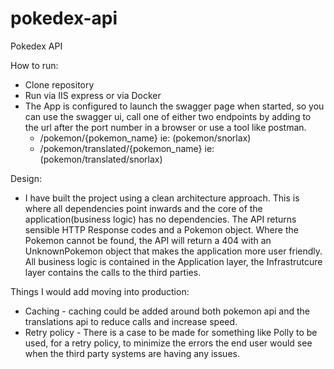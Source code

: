# pokedex-api

Pokedex API

How to run:

* Clone repository
* Run via IIS express or via Docker
* The App is configured to launch the swagger page when started, so you can use the swagger ui, call one of either two endpoints by adding to the url after the port number in a browser or use a tool like postman.
	*  /pokemon/{pokemon_name} ie: (pokemon/snorlax)
	*  /pokemon/translated/{pokemon_name} ie: (pokemon/translated/snorlax)

Design:
* I have built the project using a clean architecture approach. This is where all dependencies point inwards and the core of the application(business logic) has no dependencies. 
The API returns sensible HTTP Response codes and a Pokemon object. Where the Pokemon cannot be found, the API will return a 404 with an UnknownPokemon object that makes the application more user friendly.
All business logic is contained in the Application layer, the Infrastrutcure layer contains the calls to the third parties.

Things I would add moving into production:
* Caching - caching could be added around both pokemon api and the translations api to reduce calls and increase speed.
* Retry policy - There is a case to be made for something like Polly to be used, for a retry policy, to minimize the errors the end user would see when the third party systems are having any issues.
